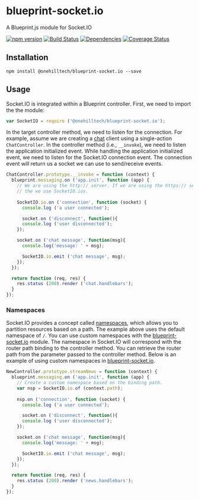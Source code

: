 blueprint-socket.io
===================

A Blueprint.js module for Socket.IO

[![npm version](https://img.shields.io/npm/v/@onehilltech/blueprint-socket.io.svg)](https://www.npmjs.com/package/@onehilltech/blueprint-socket.io)
[![Build Status](https://travis-ci.org/onehilltech/blueprint-socket.io.svg?branch=master)](https://travis-ci.org/onehilltech/blueprint-socket.io)
[![Dependencies](https://david-dm.org/onehilltech/blueprint-socket.io.svg)](https://david-dm.org/onehilltech/blueprint-socket.io)
[![Coverage Status](https://coveralls.io/repos/github/onehilltech/blueprint-socket.io/badge.svg?branch=master)](https://coveralls.io/github/onehilltech/blueprint-socket.io?branch=master)


Installation
------------

    npm install @onehilltech/blueprint-socket.io --save


Usage 
-----

Socket.IO is integrated within a Blueprint controller. First, we need to import the
the module:

```javascript
var SocketIO = require ('@onehilltech/blueprint-socket.io');
```

In the target controller method, we need to listen for the connection. For example,
assume we are creating a [chat](http://socket.io/get-started/chat/) client using a 
single-action `ChatController`. In the controller method (i.e., `__invoke`), we 
need to listen the application initialized event. While handling the application
initialized event, we need to listen for the Socket.IO connection event. The connection
event will return us a socket we can use to send/receive events.
 
```javascript
ChatController.prototype.__invoke = function (context) {
  blueprint.messaging.on ('app.init', function (app) {
    // We are using the http:// server. If we are using the https:// server,
    // the we use SocketIO.ios.
 
    SocketIO.io.on ('connection', function (socket) {
      console.log ('a user connected');

      socket.on ('disconnect', function(){
      console.log ('user disconnected');
    });

    socket.on ('chat message', function(msg){
      console.log('message: ' + msg);

      SocketIO.io.emit ('chat message', msg);
    });
  });

  return function (req, res) {
    res.status (200).render ('chat.handlebars');
  }
});
```

### Namespaces

Socket.IO provides a concept called [namespaces](http://socket.io/docs/rooms-and-namespaces/#namespaces), 
which allows you to partition resources based on a path. The example above
uses the default namespace of `/`. You can use custom namespaces with the
[blueprint-socket.io](https://github.com/onehilltech/blueprint-socket.io) module.
The namespace in Socket.IO will correspond with the router path binding to the
controller method. You can retrieve the router path from the parameter passed
to the controller method. Below is an example of using custom namespaces
in [blueprint-socket.io](https://github.com/onehilltech/blueprint-socket.io).

```javascript
NewController.prototype.streamNews = function (context) {
  blueprint.messaging.on ('app.init', function (app) {
    // Create a custom namespace based on the binding path.
    var nsp = SocketIO.io.of (context.path);
    
    nsp.on ('connection', function (socket) {
      console.log ('a user connected');

      socket.on ('disconnect', function(){
      console.log ('user disconnected');
    });

    socket.on ('chat message', function(msg){
      console.log('message: ' + msg);

      SocketIO.io.emit ('chat message', msg);
    });
  });

  return function (req, res) {
    res.status (200).render ('news.handlebars');
  }
});
```
